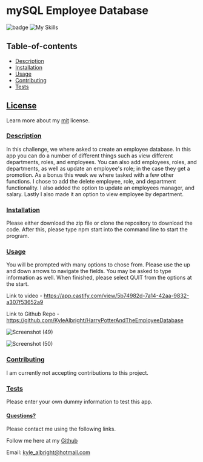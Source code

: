 # mySQL Employee Database
  ![badge](https://img.shields.io/badge/License-mit-blueviolet.svg) 
  ![My Skills](https://skillicons.dev/icons?i=js,nodejs,mysql&theme=dark)
  
   
  
  
  ## Table-of-contents

* [Description](#Description)
* [Installation](#Installation)
* [Usage](#Usage)
* [Contributing](#Contributing)
* [Tests](#Tests)

 ## [License](#table-of-contents)
Learn more about my [mit](https://choosealicense.com/licenses/mit) license. 

### [Description](#table-of-contents)
In this challenge, we where asked to create an employee database. In this app you can do a number of different things such as view different departments, roles, and employees. You can also add employees, roles, and departments, as well as update an employee's role; in the case they get a promotion. As a bonus this week we where tasked with a few other functions. I chose to add the delete employee, role, and department functionality. I also added the option to update an employees manager, and salary. Lastly I also made it an option to view employee by department. 



### [Installation](#table-of-contents)
Please either download the zip file or clone the repository to download the code. After this, please type npm start into the command line to start the program. 



### [Usage](#table-of-contents)
You will be prompted with many options to chose from. Please use the up and down arrows to navigate the fields. You may be asked to type information as well. When finished, please select QUIT from the options at the start.

Link to video - https://app.castify.com/view/5b74982d-7a14-42aa-9832-a307f53652a9

Link to Github Repo - https://github.com/KyleAlbright/HarryPotterAndTheEmployeeDatabase

![Screenshot (49)](https://user-images.githubusercontent.com/110487869/206627548-012d9905-8479-4f8d-b365-b3e0887553e9.png)


![Screenshot (50)](https://user-images.githubusercontent.com/110487869/206627558-7e7bca16-6558-4b0a-9792-c5bc3f255da0.png)


### [Contributing](#table-of-contents)
I am currently not accepting contributions to this project.



### [Tests](#table-of-contents)
Please enter your own dummy information to test this app.




#### [Questions?](#table-of-contents)
Please contact me using the following links.

Follow me here at my [Github](https://github.com/kylealbright) 

Email: kyle_albright@hotmail.com
